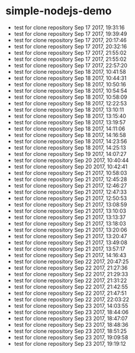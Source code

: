 # simple-nodejs-demo
* test for clone repository Sep 17 2017, 19:31:16
* test for clone repository Sep 17 2017, 19:39:49
* test for clone repository Sep 17 2017, 20:17:46
* test for clone repository Sep 17 2017, 20:32:16
* test for clone repository Sep 17 2017, 21:55:02
* test for clone repository Sep 17 2017, 21:55:02
* test for clone repository Sep 17 2017, 22:57:20
* test for clone repository Sep 18 2017, 10:41:58
* test for clone repository Sep 18 2017, 10:44:31
* test for clone repository Sep 18 2017, 10:50:16
* test for clone repository Sep 18 2017, 10:54:54
* test for clone repository Sep 18 2017, 10:58:09
* test for clone repository Sep 18 2017, 12:22:53
* test for clone repository Sep 18 2017, 13:10:11
* test for clone repository Sep 18 2017, 13:15:40
* test for clone repository Sep 18 2017, 13:19:57
* test for clone repository Sep 18 2017, 14:11:06
* test for clone repository Sep 18 2017, 14:16:58
* test for clone repository Sep 18 2017, 14:23:56
* test for clone repository Sep 18 2017, 14:25:13
* test for clone repository Sep 19 2017, 14:07:27
* test for clone repository Sep 20 2017, 10:40:44
* test for clone repository Sep 20 2017, 10:42:41
* test for clone repository Sep 21 2017, 10:58:03
* test for clone repository Sep 21 2017, 12:45:28
* test for clone repository Sep 21 2017, 12:46:27
* test for clone repository Sep 21 2017, 12:47:33
* test for clone repository Sep 21 2017, 12:50:53
* test for clone repository Sep 21 2017, 13:08:59
* test for clone repository Sep 21 2017, 13:10:03
* test for clone repository Sep 21 2017, 13:13:37
* test for clone repository Sep 21 2017, 13:18:03
* test for clone repository Sep 21 2017, 13:20:06
* test for clone repository Sep 21 2017, 13:20:47
* test for clone repository Sep 21 2017, 13:49:08
* test for clone repository Sep 21 2017, 13:57:17
* test for clone repository Sep 21 2017, 14:16:43
* test for clone repository Sep 22 2017, 20:47:25
* test for clone repository Sep 22 2017, 21:27:36
* test for clone repository Sep 22 2017, 21:29:33
* test for clone repository Sep 22 2017, 21:31:22
* test for clone repository Sep 22 2017, 21:42:55
* test for clone repository Sep 22 2017, 21:47:51
* test for clone repository Sep 22 2017, 22:03:22
* test for clone repository Sep 23 2017, 14:03:55
* test for clone repository Sep 23 2017, 18:44:06
* test for clone repository Sep 23 2017, 18:47:07
* test for clone repository Sep 23 2017, 18:48:36
* test for clone repository Sep 23 2017, 18:51:25
* test for clone repository Sep 23 2017, 19:09:58
* test for clone repository Sep 23 2017, 19:19:12

